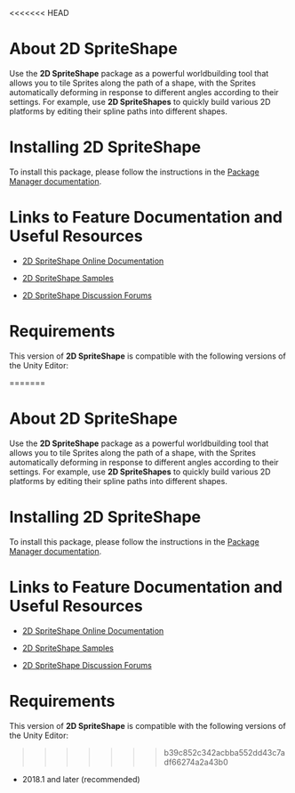 <<<<<<< HEAD
# About 2D SpriteShape

Use the **2D SpriteShape** package as a powerful worldbuilding tool that allows you to tile Sprites along the path of a shape, with the Sprites automatically deforming in response to different angles according to their settings. For example, use **2D SpriteShapes** to quickly build various 2D platforms by editing their spline paths into different shapes.

# Installing 2D SpriteShape

To install this package, please follow the instructions in the [Package Manager documentation](https://docs.unity3d.com/Packages/com.unity.package-manager-ui@1.9/manual/index.html).

# Links to Feature Documentation and Useful Resources

* [2D SpriteShape Online Documentation](https://github.com/Unity-Technologies/2d-spriteshape-samples/blob/master/Documentation/SpriteShape.md)

* [2D SpriteShape Samples](https://github.com/Unity-Technologies/2d-spriteshape-samples)

* [2D SpriteShape Discussion Forums](https://forum.unity.com/threads/spriteshape-preview-package.522575/)

# Requirements

This version of **2D SpriteShape** is compatible with the following versions of the Unity Editor:

=======
# About 2D SpriteShape

Use the **2D SpriteShape** package as a powerful worldbuilding tool that allows you to tile Sprites along the path of a shape, with the Sprites automatically deforming in response to different angles according to their settings. For example, use **2D SpriteShapes** to quickly build various 2D platforms by editing their spline paths into different shapes.

# Installing 2D SpriteShape

To install this package, please follow the instructions in the [Package Manager documentation](https://docs.unity3d.com/Packages/com.unity.package-manager-ui@1.9/manual/index.html).

# Links to Feature Documentation and Useful Resources

* [2D SpriteShape Online Documentation](https://github.com/Unity-Technologies/2d-spriteshape-samples/blob/master/Documentation/SpriteShape.md)

* [2D SpriteShape Samples](https://github.com/Unity-Technologies/2d-spriteshape-samples)

* [2D SpriteShape Discussion Forums](https://forum.unity.com/threads/spriteshape-preview-package.522575/)

# Requirements

This version of **2D SpriteShape** is compatible with the following versions of the Unity Editor:

>>>>>>> b39c852c342acbba552dd43c7adf66274a2a43b0
* 2018.1 and later (recommended)